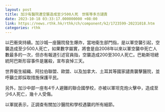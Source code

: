 ```yaml
---
layout: post
title: 加沙有醫院遭空襲造成至少500人死　世衛等多方譴責
date: 2023-10-18 03:33:17.000000000 +08:00
link: https://news.rthk.hk/rthk/ch/component/k2/1723599-20231018.htm
categories: rthk
---
```


以巴衝突持續。加沙城一座醫院發生爆炸，當地衛生部門指，是以軍空襲引起，空襲造成至少500人死亡，如果數字屬實，將會是自2008年以來以軍空襲中死亡人數最多的一次，但亦有報道引述官員指，空襲造成200至300人死亡。巴勒斯坦總統阿巴斯形容事件是屠殺，宣布哀悼三天。

世界衛生組織、阿拉伯聯盟、歐盟、以及加拿大、土耳其等國家譴責襲擊醫院，並呼籲立即採取措施保護平民。

另外，加沙中部一座有4千人避難的聯合國學校，亦被以軍坦克炮火擊中，造成至少6人死亡，幾十人受傷。

以軍就表示，正調查有關加沙醫院和學校遇襲的所有細節。
